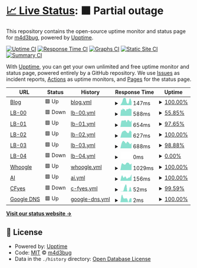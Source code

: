 # [📈 Live Status](https://upptime.madebug.net): <!--live status--> **🟧 Partial outage**

This repository contains the open-source uptime monitor and status page for [m4d3bug](https://blog.madebug.net), powered by [Upptime](https://github.com/upptime/upptime).

[![Uptime CI](https://github.com/m4d3bug/upptime/workflows/Uptime%20CI/badge.svg)](https://github.com/m4d3bug/upptime/actions?query=workflow%3A%22Uptime+CI%22)
[![Response Time CI](https://github.com/m4d3bug/upptime/workflows/Response%20Time%20CI/badge.svg)](https://github.com/m4d3bug/upptime/actions?query=workflow%3A%22Response+Time+CI%22)
[![Graphs CI](https://github.com/m4d3bug/upptime/workflows/Graphs%20CI/badge.svg)](https://github.com/m4d3bug/upptime/actions?query=workflow%3A%22Graphs+CI%22)
[![Static Site CI](https://github.com/m4d3bug/upptime/workflows/Static%20Site%20CI/badge.svg)](https://github.com/m4d3bug/upptime/actions?query=workflow%3A%22Static+Site+CI%22)
[![Summary CI](https://github.com/m4d3bug/upptime/workflows/Summary%20CI/badge.svg)](https://github.com/m4d3bug/upptime/actions?query=workflow%3A%22Summary+CI%22)

With [Upptime](https://upptime.js.org), you can get your own unlimited and free uptime monitor and status page, powered entirely by a GitHub repository. We use [Issues](https://github.com/m4d3bug/upptime/issues) as incident reports, [Actions](https://github.com/m4d3bug/upptime/actions) as uptime monitors, and [Pages](https://upptime.madebug.net) for the status page.

<!--start: status pages-->
<!-- This summary is generated by Upptime (https://github.com/upptime/upptime) -->
<!-- Do not edit this manually, your changes will be overwritten -->
<!-- prettier-ignore -->
| URL | Status | History | Response Time | Uptime |
| --- | ------ | ------- | ------------- | ------ |
| <img alt="" src="https://icons.duckduckgo.com/ip3/blog.madebug.net.ico" height="13"> [Blog](https://blog.madebug.net) | 🟩 Up | [blog.yml](https://github.com/m4d3bug/upptime/commits/HEAD/history/blog.yml) | <details><summary><img alt="Response time graph" src="./graphs/blog/response-time-week.png" height="20"> 147ms</summary><br><a href="https://upptime.madebug.net/history/blog"><img alt="Response time 143" src="https://img.shields.io/endpoint?url=https%3A%2F%2Fraw.githubusercontent.com%2Fm4d3bug%2Fupptime%2FHEAD%2Fapi%2Fblog%2Fresponse-time.json"></a><br><a href="https://upptime.madebug.net/history/blog"><img alt="24-hour response time 110" src="https://img.shields.io/endpoint?url=https%3A%2F%2Fraw.githubusercontent.com%2Fm4d3bug%2Fupptime%2FHEAD%2Fapi%2Fblog%2Fresponse-time-day.json"></a><br><a href="https://upptime.madebug.net/history/blog"><img alt="7-day response time 147" src="https://img.shields.io/endpoint?url=https%3A%2F%2Fraw.githubusercontent.com%2Fm4d3bug%2Fupptime%2FHEAD%2Fapi%2Fblog%2Fresponse-time-week.json"></a><br><a href="https://upptime.madebug.net/history/blog"><img alt="30-day response time 146" src="https://img.shields.io/endpoint?url=https%3A%2F%2Fraw.githubusercontent.com%2Fm4d3bug%2Fupptime%2FHEAD%2Fapi%2Fblog%2Fresponse-time-month.json"></a><br><a href="https://upptime.madebug.net/history/blog"><img alt="1-year response time 143" src="https://img.shields.io/endpoint?url=https%3A%2F%2Fraw.githubusercontent.com%2Fm4d3bug%2Fupptime%2FHEAD%2Fapi%2Fblog%2Fresponse-time-year.json"></a></details> | <details><summary><a href="https://upptime.madebug.net/history/blog">100.00%</a></summary><a href="https://upptime.madebug.net/history/blog"><img alt="All-time uptime 100.00%" src="https://img.shields.io/endpoint?url=https%3A%2F%2Fraw.githubusercontent.com%2Fm4d3bug%2Fupptime%2FHEAD%2Fapi%2Fblog%2Fuptime.json"></a><br><a href="https://upptime.madebug.net/history/blog"><img alt="24-hour uptime 100.00%" src="https://img.shields.io/endpoint?url=https%3A%2F%2Fraw.githubusercontent.com%2Fm4d3bug%2Fupptime%2FHEAD%2Fapi%2Fblog%2Fuptime-day.json"></a><br><a href="https://upptime.madebug.net/history/blog"><img alt="7-day uptime 100.00%" src="https://img.shields.io/endpoint?url=https%3A%2F%2Fraw.githubusercontent.com%2Fm4d3bug%2Fupptime%2FHEAD%2Fapi%2Fblog%2Fuptime-week.json"></a><br><a href="https://upptime.madebug.net/history/blog"><img alt="30-day uptime 100.00%" src="https://img.shields.io/endpoint?url=https%3A%2F%2Fraw.githubusercontent.com%2Fm4d3bug%2Fupptime%2FHEAD%2Fapi%2Fblog%2Fuptime-month.json"></a><br><a href="https://upptime.madebug.net/history/blog"><img alt="1-year uptime 100.00%" src="https://img.shields.io/endpoint?url=https%3A%2F%2Fraw.githubusercontent.com%2Fm4d3bug%2Fupptime%2FHEAD%2Fapi%2Fblog%2Fuptime-year.json"></a></details>
| <img alt="" src="https://icons.duckduckgo.com/ip3/lb-00.m4d3bug.com.ico" height="13"> [LB-00](https://lb-00.m4d3bug.com) | 🟥 Down | [lb-00.yml](https://github.com/m4d3bug/upptime/commits/HEAD/history/lb-00.yml) | <details><summary><img alt="Response time graph" src="./graphs/lb-00/response-time-week.png" height="20"> 588ms</summary><br><a href="https://upptime.madebug.net/history/lb-00"><img alt="Response time 535" src="https://img.shields.io/endpoint?url=https%3A%2F%2Fraw.githubusercontent.com%2Fm4d3bug%2Fupptime%2FHEAD%2Fapi%2Flb-00%2Fresponse-time.json"></a><br><a href="https://upptime.madebug.net/history/lb-00"><img alt="24-hour response time 756" src="https://img.shields.io/endpoint?url=https%3A%2F%2Fraw.githubusercontent.com%2Fm4d3bug%2Fupptime%2FHEAD%2Fapi%2Flb-00%2Fresponse-time-day.json"></a><br><a href="https://upptime.madebug.net/history/lb-00"><img alt="7-day response time 588" src="https://img.shields.io/endpoint?url=https%3A%2F%2Fraw.githubusercontent.com%2Fm4d3bug%2Fupptime%2FHEAD%2Fapi%2Flb-00%2Fresponse-time-week.json"></a><br><a href="https://upptime.madebug.net/history/lb-00"><img alt="30-day response time 557" src="https://img.shields.io/endpoint?url=https%3A%2F%2Fraw.githubusercontent.com%2Fm4d3bug%2Fupptime%2FHEAD%2Fapi%2Flb-00%2Fresponse-time-month.json"></a><br><a href="https://upptime.madebug.net/history/lb-00"><img alt="1-year response time 535" src="https://img.shields.io/endpoint?url=https%3A%2F%2Fraw.githubusercontent.com%2Fm4d3bug%2Fupptime%2FHEAD%2Fapi%2Flb-00%2Fresponse-time-year.json"></a></details> | <details><summary><a href="https://upptime.madebug.net/history/lb-00">55.85%</a></summary><a href="https://upptime.madebug.net/history/lb-00"><img alt="All-time uptime 92.44%" src="https://img.shields.io/endpoint?url=https%3A%2F%2Fraw.githubusercontent.com%2Fm4d3bug%2Fupptime%2FHEAD%2Fapi%2Flb-00%2Fuptime.json"></a><br><a href="https://upptime.madebug.net/history/lb-00"><img alt="24-hour uptime 79.08%" src="https://img.shields.io/endpoint?url=https%3A%2F%2Fraw.githubusercontent.com%2Fm4d3bug%2Fupptime%2FHEAD%2Fapi%2Flb-00%2Fuptime-day.json"></a><br><a href="https://upptime.madebug.net/history/lb-00"><img alt="7-day uptime 55.85%" src="https://img.shields.io/endpoint?url=https%3A%2F%2Fraw.githubusercontent.com%2Fm4d3bug%2Fupptime%2FHEAD%2Fapi%2Flb-00%2Fuptime-week.json"></a><br><a href="https://upptime.madebug.net/history/lb-00"><img alt="30-day uptime 72.70%" src="https://img.shields.io/endpoint?url=https%3A%2F%2Fraw.githubusercontent.com%2Fm4d3bug%2Fupptime%2FHEAD%2Fapi%2Flb-00%2Fuptime-month.json"></a><br><a href="https://upptime.madebug.net/history/lb-00"><img alt="1-year uptime 92.44%" src="https://img.shields.io/endpoint?url=https%3A%2F%2Fraw.githubusercontent.com%2Fm4d3bug%2Fupptime%2FHEAD%2Fapi%2Flb-00%2Fuptime-year.json"></a></details>
| <img alt="" src="https://icons.duckduckgo.com/ip3/lb-01.m4d3bug.com.ico" height="13"> [LB-01](https://lb-01.m4d3bug.com) | 🟩 Up | [lb-01.yml](https://github.com/m4d3bug/upptime/commits/HEAD/history/lb-01.yml) | <details><summary><img alt="Response time graph" src="./graphs/lb-01/response-time-week.png" height="20"> 654ms</summary><br><a href="https://upptime.madebug.net/history/lb-01"><img alt="Response time 1735" src="https://img.shields.io/endpoint?url=https%3A%2F%2Fraw.githubusercontent.com%2Fm4d3bug%2Fupptime%2FHEAD%2Fapi%2Flb-01%2Fresponse-time.json"></a><br><a href="https://upptime.madebug.net/history/lb-01"><img alt="24-hour response time 690" src="https://img.shields.io/endpoint?url=https%3A%2F%2Fraw.githubusercontent.com%2Fm4d3bug%2Fupptime%2FHEAD%2Fapi%2Flb-01%2Fresponse-time-day.json"></a><br><a href="https://upptime.madebug.net/history/lb-01"><img alt="7-day response time 654" src="https://img.shields.io/endpoint?url=https%3A%2F%2Fraw.githubusercontent.com%2Fm4d3bug%2Fupptime%2FHEAD%2Fapi%2Flb-01%2Fresponse-time-week.json"></a><br><a href="https://upptime.madebug.net/history/lb-01"><img alt="30-day response time 641" src="https://img.shields.io/endpoint?url=https%3A%2F%2Fraw.githubusercontent.com%2Fm4d3bug%2Fupptime%2FHEAD%2Fapi%2Flb-01%2Fresponse-time-month.json"></a><br><a href="https://upptime.madebug.net/history/lb-01"><img alt="1-year response time 1735" src="https://img.shields.io/endpoint?url=https%3A%2F%2Fraw.githubusercontent.com%2Fm4d3bug%2Fupptime%2FHEAD%2Fapi%2Flb-01%2Fresponse-time-year.json"></a></details> | <details><summary><a href="https://upptime.madebug.net/history/lb-01">97.65%</a></summary><a href="https://upptime.madebug.net/history/lb-01"><img alt="All-time uptime 99.67%" src="https://img.shields.io/endpoint?url=https%3A%2F%2Fraw.githubusercontent.com%2Fm4d3bug%2Fupptime%2FHEAD%2Fapi%2Flb-01%2Fuptime.json"></a><br><a href="https://upptime.madebug.net/history/lb-01"><img alt="24-hour uptime 100.00%" src="https://img.shields.io/endpoint?url=https%3A%2F%2Fraw.githubusercontent.com%2Fm4d3bug%2Fupptime%2FHEAD%2Fapi%2Flb-01%2Fuptime-day.json"></a><br><a href="https://upptime.madebug.net/history/lb-01"><img alt="7-day uptime 97.65%" src="https://img.shields.io/endpoint?url=https%3A%2F%2Fraw.githubusercontent.com%2Fm4d3bug%2Fupptime%2FHEAD%2Fapi%2Flb-01%2Fuptime-week.json"></a><br><a href="https://upptime.madebug.net/history/lb-01"><img alt="30-day uptime 98.75%" src="https://img.shields.io/endpoint?url=https%3A%2F%2Fraw.githubusercontent.com%2Fm4d3bug%2Fupptime%2FHEAD%2Fapi%2Flb-01%2Fuptime-month.json"></a><br><a href="https://upptime.madebug.net/history/lb-01"><img alt="1-year uptime 99.67%" src="https://img.shields.io/endpoint?url=https%3A%2F%2Fraw.githubusercontent.com%2Fm4d3bug%2Fupptime%2FHEAD%2Fapi%2Flb-01%2Fuptime-year.json"></a></details>
| <img alt="" src="https://icons.duckduckgo.com/ip3/lb-02.m4d3bug.com.ico" height="13"> [LB-02](https://lb-02.m4d3bug.com) | 🟩 Up | [lb-02.yml](https://github.com/m4d3bug/upptime/commits/HEAD/history/lb-02.yml) | <details><summary><img alt="Response time graph" src="./graphs/lb-02/response-time-week.png" height="20"> 627ms</summary><br><a href="https://upptime.madebug.net/history/lb-02"><img alt="Response time 651" src="https://img.shields.io/endpoint?url=https%3A%2F%2Fraw.githubusercontent.com%2Fm4d3bug%2Fupptime%2FHEAD%2Fapi%2Flb-02%2Fresponse-time.json"></a><br><a href="https://upptime.madebug.net/history/lb-02"><img alt="24-hour response time 594" src="https://img.shields.io/endpoint?url=https%3A%2F%2Fraw.githubusercontent.com%2Fm4d3bug%2Fupptime%2FHEAD%2Fapi%2Flb-02%2Fresponse-time-day.json"></a><br><a href="https://upptime.madebug.net/history/lb-02"><img alt="7-day response time 627" src="https://img.shields.io/endpoint?url=https%3A%2F%2Fraw.githubusercontent.com%2Fm4d3bug%2Fupptime%2FHEAD%2Fapi%2Flb-02%2Fresponse-time-week.json"></a><br><a href="https://upptime.madebug.net/history/lb-02"><img alt="30-day response time 595" src="https://img.shields.io/endpoint?url=https%3A%2F%2Fraw.githubusercontent.com%2Fm4d3bug%2Fupptime%2FHEAD%2Fapi%2Flb-02%2Fresponse-time-month.json"></a><br><a href="https://upptime.madebug.net/history/lb-02"><img alt="1-year response time 651" src="https://img.shields.io/endpoint?url=https%3A%2F%2Fraw.githubusercontent.com%2Fm4d3bug%2Fupptime%2FHEAD%2Fapi%2Flb-02%2Fresponse-time-year.json"></a></details> | <details><summary><a href="https://upptime.madebug.net/history/lb-02">100.00%</a></summary><a href="https://upptime.madebug.net/history/lb-02"><img alt="All-time uptime 88.93%" src="https://img.shields.io/endpoint?url=https%3A%2F%2Fraw.githubusercontent.com%2Fm4d3bug%2Fupptime%2FHEAD%2Fapi%2Flb-02%2Fuptime.json"></a><br><a href="https://upptime.madebug.net/history/lb-02"><img alt="24-hour uptime 100.00%" src="https://img.shields.io/endpoint?url=https%3A%2F%2Fraw.githubusercontent.com%2Fm4d3bug%2Fupptime%2FHEAD%2Fapi%2Flb-02%2Fuptime-day.json"></a><br><a href="https://upptime.madebug.net/history/lb-02"><img alt="7-day uptime 100.00%" src="https://img.shields.io/endpoint?url=https%3A%2F%2Fraw.githubusercontent.com%2Fm4d3bug%2Fupptime%2FHEAD%2Fapi%2Flb-02%2Fuptime-week.json"></a><br><a href="https://upptime.madebug.net/history/lb-02"><img alt="30-day uptime 94.82%" src="https://img.shields.io/endpoint?url=https%3A%2F%2Fraw.githubusercontent.com%2Fm4d3bug%2Fupptime%2FHEAD%2Fapi%2Flb-02%2Fuptime-month.json"></a><br><a href="https://upptime.madebug.net/history/lb-02"><img alt="1-year uptime 88.93%" src="https://img.shields.io/endpoint?url=https%3A%2F%2Fraw.githubusercontent.com%2Fm4d3bug%2Fupptime%2FHEAD%2Fapi%2Flb-02%2Fuptime-year.json"></a></details>
| <img alt="" src="https://icons.duckduckgo.com/ip3/lb-03.m4d3bug.com.ico" height="13"> [LB-03](https://lb-03.m4d3bug.com) | 🟩 Up | [lb-03.yml](https://github.com/m4d3bug/upptime/commits/HEAD/history/lb-03.yml) | <details><summary><img alt="Response time graph" src="./graphs/lb-03/response-time-week.png" height="20"> 688ms</summary><br><a href="https://upptime.madebug.net/history/lb-03"><img alt="Response time 647" src="https://img.shields.io/endpoint?url=https%3A%2F%2Fraw.githubusercontent.com%2Fm4d3bug%2Fupptime%2FHEAD%2Fapi%2Flb-03%2Fresponse-time.json"></a><br><a href="https://upptime.madebug.net/history/lb-03"><img alt="24-hour response time 643" src="https://img.shields.io/endpoint?url=https%3A%2F%2Fraw.githubusercontent.com%2Fm4d3bug%2Fupptime%2FHEAD%2Fapi%2Flb-03%2Fresponse-time-day.json"></a><br><a href="https://upptime.madebug.net/history/lb-03"><img alt="7-day response time 688" src="https://img.shields.io/endpoint?url=https%3A%2F%2Fraw.githubusercontent.com%2Fm4d3bug%2Fupptime%2FHEAD%2Fapi%2Flb-03%2Fresponse-time-week.json"></a><br><a href="https://upptime.madebug.net/history/lb-03"><img alt="30-day response time 722" src="https://img.shields.io/endpoint?url=https%3A%2F%2Fraw.githubusercontent.com%2Fm4d3bug%2Fupptime%2FHEAD%2Fapi%2Flb-03%2Fresponse-time-month.json"></a><br><a href="https://upptime.madebug.net/history/lb-03"><img alt="1-year response time 647" src="https://img.shields.io/endpoint?url=https%3A%2F%2Fraw.githubusercontent.com%2Fm4d3bug%2Fupptime%2FHEAD%2Fapi%2Flb-03%2Fresponse-time-year.json"></a></details> | <details><summary><a href="https://upptime.madebug.net/history/lb-03">98.88%</a></summary><a href="https://upptime.madebug.net/history/lb-03"><img alt="All-time uptime 75.24%" src="https://img.shields.io/endpoint?url=https%3A%2F%2Fraw.githubusercontent.com%2Fm4d3bug%2Fupptime%2FHEAD%2Fapi%2Flb-03%2Fuptime.json"></a><br><a href="https://upptime.madebug.net/history/lb-03"><img alt="24-hour uptime 100.00%" src="https://img.shields.io/endpoint?url=https%3A%2F%2Fraw.githubusercontent.com%2Fm4d3bug%2Fupptime%2FHEAD%2Fapi%2Flb-03%2Fuptime-day.json"></a><br><a href="https://upptime.madebug.net/history/lb-03"><img alt="7-day uptime 98.88%" src="https://img.shields.io/endpoint?url=https%3A%2F%2Fraw.githubusercontent.com%2Fm4d3bug%2Fupptime%2FHEAD%2Fapi%2Flb-03%2Fuptime-week.json"></a><br><a href="https://upptime.madebug.net/history/lb-03"><img alt="30-day uptime 99.04%" src="https://img.shields.io/endpoint?url=https%3A%2F%2Fraw.githubusercontent.com%2Fm4d3bug%2Fupptime%2FHEAD%2Fapi%2Flb-03%2Fuptime-month.json"></a><br><a href="https://upptime.madebug.net/history/lb-03"><img alt="1-year uptime 75.24%" src="https://img.shields.io/endpoint?url=https%3A%2F%2Fraw.githubusercontent.com%2Fm4d3bug%2Fupptime%2FHEAD%2Fapi%2Flb-03%2Fuptime-year.json"></a></details>
| <img alt="" src="https://icons.duckduckgo.com/ip3/lb-04.m4d3bug.com.ico" height="13"> [LB-04](https://lb-04.m4d3bug.com) | 🟥 Down | [lb-04.yml](https://github.com/m4d3bug/upptime/commits/HEAD/history/lb-04.yml) | <details><summary><img alt="Response time graph" src="./graphs/lb-04/response-time-week.png" height="20"> 0ms</summary><br><a href="https://upptime.madebug.net/history/lb-04"><img alt="Response time 410" src="https://img.shields.io/endpoint?url=https%3A%2F%2Fraw.githubusercontent.com%2Fm4d3bug%2Fupptime%2FHEAD%2Fapi%2Flb-04%2Fresponse-time.json"></a><br><a href="https://upptime.madebug.net/history/lb-04"><img alt="24-hour response time 0" src="https://img.shields.io/endpoint?url=https%3A%2F%2Fraw.githubusercontent.com%2Fm4d3bug%2Fupptime%2FHEAD%2Fapi%2Flb-04%2Fresponse-time-day.json"></a><br><a href="https://upptime.madebug.net/history/lb-04"><img alt="7-day response time 0" src="https://img.shields.io/endpoint?url=https%3A%2F%2Fraw.githubusercontent.com%2Fm4d3bug%2Fupptime%2FHEAD%2Fapi%2Flb-04%2Fresponse-time-week.json"></a><br><a href="https://upptime.madebug.net/history/lb-04"><img alt="30-day response time 410" src="https://img.shields.io/endpoint?url=https%3A%2F%2Fraw.githubusercontent.com%2Fm4d3bug%2Fupptime%2FHEAD%2Fapi%2Flb-04%2Fresponse-time-month.json"></a><br><a href="https://upptime.madebug.net/history/lb-04"><img alt="1-year response time 410" src="https://img.shields.io/endpoint?url=https%3A%2F%2Fraw.githubusercontent.com%2Fm4d3bug%2Fupptime%2FHEAD%2Fapi%2Flb-04%2Fresponse-time-year.json"></a></details> | <details><summary><a href="https://upptime.madebug.net/history/lb-04">0.00%</a></summary><a href="https://upptime.madebug.net/history/lb-04"><img alt="All-time uptime 0.21%" src="https://img.shields.io/endpoint?url=https%3A%2F%2Fraw.githubusercontent.com%2Fm4d3bug%2Fupptime%2FHEAD%2Fapi%2Flb-04%2Fuptime.json"></a><br><a href="https://upptime.madebug.net/history/lb-04"><img alt="24-hour uptime 0.00%" src="https://img.shields.io/endpoint?url=https%3A%2F%2Fraw.githubusercontent.com%2Fm4d3bug%2Fupptime%2FHEAD%2Fapi%2Flb-04%2Fuptime-day.json"></a><br><a href="https://upptime.madebug.net/history/lb-04"><img alt="7-day uptime 0.00%" src="https://img.shields.io/endpoint?url=https%3A%2F%2Fraw.githubusercontent.com%2Fm4d3bug%2Fupptime%2FHEAD%2Fapi%2Flb-04%2Fuptime-week.json"></a><br><a href="https://upptime.madebug.net/history/lb-04"><img alt="30-day uptime 0.21%" src="https://img.shields.io/endpoint?url=https%3A%2F%2Fraw.githubusercontent.com%2Fm4d3bug%2Fupptime%2FHEAD%2Fapi%2Flb-04%2Fuptime-month.json"></a><br><a href="https://upptime.madebug.net/history/lb-04"><img alt="1-year uptime 0.21%" src="https://img.shields.io/endpoint?url=https%3A%2F%2Fraw.githubusercontent.com%2Fm4d3bug%2Fupptime%2FHEAD%2Fapi%2Flb-04%2Fuptime-year.json"></a></details>
| <img alt="" src="https://icons.duckduckgo.com/ip3/whoogle.madebug.net.ico" height="13"> [Whoogle](https://whoogle.madebug.net) | 🟩 Up | [whoogle.yml](https://github.com/m4d3bug/upptime/commits/HEAD/history/whoogle.yml) | <details><summary><img alt="Response time graph" src="./graphs/whoogle/response-time-week.png" height="20"> 1029ms</summary><br><a href="https://upptime.madebug.net/history/whoogle"><img alt="Response time 1105" src="https://img.shields.io/endpoint?url=https%3A%2F%2Fraw.githubusercontent.com%2Fm4d3bug%2Fupptime%2FHEAD%2Fapi%2Fwhoogle%2Fresponse-time.json"></a><br><a href="https://upptime.madebug.net/history/whoogle"><img alt="24-hour response time 1040" src="https://img.shields.io/endpoint?url=https%3A%2F%2Fraw.githubusercontent.com%2Fm4d3bug%2Fupptime%2FHEAD%2Fapi%2Fwhoogle%2Fresponse-time-day.json"></a><br><a href="https://upptime.madebug.net/history/whoogle"><img alt="7-day response time 1029" src="https://img.shields.io/endpoint?url=https%3A%2F%2Fraw.githubusercontent.com%2Fm4d3bug%2Fupptime%2FHEAD%2Fapi%2Fwhoogle%2Fresponse-time-week.json"></a><br><a href="https://upptime.madebug.net/history/whoogle"><img alt="30-day response time 1044" src="https://img.shields.io/endpoint?url=https%3A%2F%2Fraw.githubusercontent.com%2Fm4d3bug%2Fupptime%2FHEAD%2Fapi%2Fwhoogle%2Fresponse-time-month.json"></a><br><a href="https://upptime.madebug.net/history/whoogle"><img alt="1-year response time 1105" src="https://img.shields.io/endpoint?url=https%3A%2F%2Fraw.githubusercontent.com%2Fm4d3bug%2Fupptime%2FHEAD%2Fapi%2Fwhoogle%2Fresponse-time-year.json"></a></details> | <details><summary><a href="https://upptime.madebug.net/history/whoogle">100.00%</a></summary><a href="https://upptime.madebug.net/history/whoogle"><img alt="All-time uptime 100.00%" src="https://img.shields.io/endpoint?url=https%3A%2F%2Fraw.githubusercontent.com%2Fm4d3bug%2Fupptime%2FHEAD%2Fapi%2Fwhoogle%2Fuptime.json"></a><br><a href="https://upptime.madebug.net/history/whoogle"><img alt="24-hour uptime 100.00%" src="https://img.shields.io/endpoint?url=https%3A%2F%2Fraw.githubusercontent.com%2Fm4d3bug%2Fupptime%2FHEAD%2Fapi%2Fwhoogle%2Fuptime-day.json"></a><br><a href="https://upptime.madebug.net/history/whoogle"><img alt="7-day uptime 100.00%" src="https://img.shields.io/endpoint?url=https%3A%2F%2Fraw.githubusercontent.com%2Fm4d3bug%2Fupptime%2FHEAD%2Fapi%2Fwhoogle%2Fuptime-week.json"></a><br><a href="https://upptime.madebug.net/history/whoogle"><img alt="30-day uptime 100.00%" src="https://img.shields.io/endpoint?url=https%3A%2F%2Fraw.githubusercontent.com%2Fm4d3bug%2Fupptime%2FHEAD%2Fapi%2Fwhoogle%2Fuptime-month.json"></a><br><a href="https://upptime.madebug.net/history/whoogle"><img alt="1-year uptime 100.00%" src="https://img.shields.io/endpoint?url=https%3A%2F%2Fraw.githubusercontent.com%2Fm4d3bug%2Fupptime%2FHEAD%2Fapi%2Fwhoogle%2Fuptime-year.json"></a></details>
| <img alt="" src="https://icons.duckduckgo.com/ip3/ai.madebug.net.ico" height="13"> [AI](https://ai.madebug.net) | 🟩 Up | [ai.yml](https://github.com/m4d3bug/upptime/commits/HEAD/history/ai.yml) | <details><summary><img alt="Response time graph" src="./graphs/ai/response-time-week.png" height="20"> 156ms</summary><br><a href="https://upptime.madebug.net/history/ai"><img alt="Response time 210" src="https://img.shields.io/endpoint?url=https%3A%2F%2Fraw.githubusercontent.com%2Fm4d3bug%2Fupptime%2FHEAD%2Fapi%2Fai%2Fresponse-time.json"></a><br><a href="https://upptime.madebug.net/history/ai"><img alt="24-hour response time 257" src="https://img.shields.io/endpoint?url=https%3A%2F%2Fraw.githubusercontent.com%2Fm4d3bug%2Fupptime%2FHEAD%2Fapi%2Fai%2Fresponse-time-day.json"></a><br><a href="https://upptime.madebug.net/history/ai"><img alt="7-day response time 156" src="https://img.shields.io/endpoint?url=https%3A%2F%2Fraw.githubusercontent.com%2Fm4d3bug%2Fupptime%2FHEAD%2Fapi%2Fai%2Fresponse-time-week.json"></a><br><a href="https://upptime.madebug.net/history/ai"><img alt="30-day response time 304" src="https://img.shields.io/endpoint?url=https%3A%2F%2Fraw.githubusercontent.com%2Fm4d3bug%2Fupptime%2FHEAD%2Fapi%2Fai%2Fresponse-time-month.json"></a><br><a href="https://upptime.madebug.net/history/ai"><img alt="1-year response time 210" src="https://img.shields.io/endpoint?url=https%3A%2F%2Fraw.githubusercontent.com%2Fm4d3bug%2Fupptime%2FHEAD%2Fapi%2Fai%2Fresponse-time-year.json"></a></details> | <details><summary><a href="https://upptime.madebug.net/history/ai">100.00%</a></summary><a href="https://upptime.madebug.net/history/ai"><img alt="All-time uptime 100.00%" src="https://img.shields.io/endpoint?url=https%3A%2F%2Fraw.githubusercontent.com%2Fm4d3bug%2Fupptime%2FHEAD%2Fapi%2Fai%2Fuptime.json"></a><br><a href="https://upptime.madebug.net/history/ai"><img alt="24-hour uptime 100.00%" src="https://img.shields.io/endpoint?url=https%3A%2F%2Fraw.githubusercontent.com%2Fm4d3bug%2Fupptime%2FHEAD%2Fapi%2Fai%2Fuptime-day.json"></a><br><a href="https://upptime.madebug.net/history/ai"><img alt="7-day uptime 100.00%" src="https://img.shields.io/endpoint?url=https%3A%2F%2Fraw.githubusercontent.com%2Fm4d3bug%2Fupptime%2FHEAD%2Fapi%2Fai%2Fuptime-week.json"></a><br><a href="https://upptime.madebug.net/history/ai"><img alt="30-day uptime 100.00%" src="https://img.shields.io/endpoint?url=https%3A%2F%2Fraw.githubusercontent.com%2Fm4d3bug%2Fupptime%2FHEAD%2Fapi%2Fai%2Fuptime-month.json"></a><br><a href="https://upptime.madebug.net/history/ai"><img alt="1-year uptime 100.00%" src="https://img.shields.io/endpoint?url=https%3A%2F%2Fraw.githubusercontent.com%2Fm4d3bug%2Fupptime%2FHEAD%2Fapi%2Fai%2Fuptime-year.json"></a></details>
| <img alt="" src="https://icons.duckduckgo.com/ip3/null.ico" height="13"> [CFyes](cfyes.m4d3bug.com) | 🟥 Down | [c-fyes.yml](https://github.com/m4d3bug/upptime/commits/HEAD/history/c-fyes.yml) | <details><summary><img alt="Response time graph" src="./graphs/c-fyes/response-time-week.png" height="20"> 52ms</summary><br><a href="https://upptime.madebug.net/history/c-fyes"><img alt="Response time 45" src="https://img.shields.io/endpoint?url=https%3A%2F%2Fraw.githubusercontent.com%2Fm4d3bug%2Fupptime%2FHEAD%2Fapi%2Fc-fyes%2Fresponse-time.json"></a><br><a href="https://upptime.madebug.net/history/c-fyes"><img alt="24-hour response time 55" src="https://img.shields.io/endpoint?url=https%3A%2F%2Fraw.githubusercontent.com%2Fm4d3bug%2Fupptime%2FHEAD%2Fapi%2Fc-fyes%2Fresponse-time-day.json"></a><br><a href="https://upptime.madebug.net/history/c-fyes"><img alt="7-day response time 52" src="https://img.shields.io/endpoint?url=https%3A%2F%2Fraw.githubusercontent.com%2Fm4d3bug%2Fupptime%2FHEAD%2Fapi%2Fc-fyes%2Fresponse-time-week.json"></a><br><a href="https://upptime.madebug.net/history/c-fyes"><img alt="30-day response time 45" src="https://img.shields.io/endpoint?url=https%3A%2F%2Fraw.githubusercontent.com%2Fm4d3bug%2Fupptime%2FHEAD%2Fapi%2Fc-fyes%2Fresponse-time-month.json"></a><br><a href="https://upptime.madebug.net/history/c-fyes"><img alt="1-year response time 45" src="https://img.shields.io/endpoint?url=https%3A%2F%2Fraw.githubusercontent.com%2Fm4d3bug%2Fupptime%2FHEAD%2Fapi%2Fc-fyes%2Fresponse-time-year.json"></a></details> | <details><summary><a href="https://upptime.madebug.net/history/c-fyes">99.59%</a></summary><a href="https://upptime.madebug.net/history/c-fyes"><img alt="All-time uptime 99.89%" src="https://img.shields.io/endpoint?url=https%3A%2F%2Fraw.githubusercontent.com%2Fm4d3bug%2Fupptime%2FHEAD%2Fapi%2Fc-fyes%2Fuptime.json"></a><br><a href="https://upptime.madebug.net/history/c-fyes"><img alt="24-hour uptime 97.14%" src="https://img.shields.io/endpoint?url=https%3A%2F%2Fraw.githubusercontent.com%2Fm4d3bug%2Fupptime%2FHEAD%2Fapi%2Fc-fyes%2Fuptime-day.json"></a><br><a href="https://upptime.madebug.net/history/c-fyes"><img alt="7-day uptime 99.59%" src="https://img.shields.io/endpoint?url=https%3A%2F%2Fraw.githubusercontent.com%2Fm4d3bug%2Fupptime%2FHEAD%2Fapi%2Fc-fyes%2Fuptime-week.json"></a><br><a href="https://upptime.madebug.net/history/c-fyes"><img alt="30-day uptime 99.89%" src="https://img.shields.io/endpoint?url=https%3A%2F%2Fraw.githubusercontent.com%2Fm4d3bug%2Fupptime%2FHEAD%2Fapi%2Fc-fyes%2Fuptime-month.json"></a><br><a href="https://upptime.madebug.net/history/c-fyes"><img alt="1-year uptime 99.89%" src="https://img.shields.io/endpoint?url=https%3A%2F%2Fraw.githubusercontent.com%2Fm4d3bug%2Fupptime%2FHEAD%2Fapi%2Fc-fyes%2Fuptime-year.json"></a></details>
| <img alt="" src="https://icons.duckduckgo.com/ip3/null.ico" height="13"> [Google DNS](8.8.4.4) | 🟩 Up | [google-dns.yml](https://github.com/m4d3bug/upptime/commits/HEAD/history/google-dns.yml) | <details><summary><img alt="Response time graph" src="./graphs/google-dns/response-time-week.png" height="20"> 2ms</summary><br><a href="https://upptime.madebug.net/history/google-dns"><img alt="Response time 4" src="https://img.shields.io/endpoint?url=https%3A%2F%2Fraw.githubusercontent.com%2Fm4d3bug%2Fupptime%2FHEAD%2Fapi%2Fgoogle-dns%2Fresponse-time.json"></a><br><a href="https://upptime.madebug.net/history/google-dns"><img alt="24-hour response time 2" src="https://img.shields.io/endpoint?url=https%3A%2F%2Fraw.githubusercontent.com%2Fm4d3bug%2Fupptime%2FHEAD%2Fapi%2Fgoogle-dns%2Fresponse-time-day.json"></a><br><a href="https://upptime.madebug.net/history/google-dns"><img alt="7-day response time 2" src="https://img.shields.io/endpoint?url=https%3A%2F%2Fraw.githubusercontent.com%2Fm4d3bug%2Fupptime%2FHEAD%2Fapi%2Fgoogle-dns%2Fresponse-time-week.json"></a><br><a href="https://upptime.madebug.net/history/google-dns"><img alt="30-day response time 4" src="https://img.shields.io/endpoint?url=https%3A%2F%2Fraw.githubusercontent.com%2Fm4d3bug%2Fupptime%2FHEAD%2Fapi%2Fgoogle-dns%2Fresponse-time-month.json"></a><br><a href="https://upptime.madebug.net/history/google-dns"><img alt="1-year response time 4" src="https://img.shields.io/endpoint?url=https%3A%2F%2Fraw.githubusercontent.com%2Fm4d3bug%2Fupptime%2FHEAD%2Fapi%2Fgoogle-dns%2Fresponse-time-year.json"></a></details> | <details><summary><a href="https://upptime.madebug.net/history/google-dns">100.00%</a></summary><a href="https://upptime.madebug.net/history/google-dns"><img alt="All-time uptime 98.98%" src="https://img.shields.io/endpoint?url=https%3A%2F%2Fraw.githubusercontent.com%2Fm4d3bug%2Fupptime%2FHEAD%2Fapi%2Fgoogle-dns%2Fuptime.json"></a><br><a href="https://upptime.madebug.net/history/google-dns"><img alt="24-hour uptime 100.00%" src="https://img.shields.io/endpoint?url=https%3A%2F%2Fraw.githubusercontent.com%2Fm4d3bug%2Fupptime%2FHEAD%2Fapi%2Fgoogle-dns%2Fuptime-day.json"></a><br><a href="https://upptime.madebug.net/history/google-dns"><img alt="7-day uptime 100.00%" src="https://img.shields.io/endpoint?url=https%3A%2F%2Fraw.githubusercontent.com%2Fm4d3bug%2Fupptime%2FHEAD%2Fapi%2Fgoogle-dns%2Fuptime-week.json"></a><br><a href="https://upptime.madebug.net/history/google-dns"><img alt="30-day uptime 100.00%" src="https://img.shields.io/endpoint?url=https%3A%2F%2Fraw.githubusercontent.com%2Fm4d3bug%2Fupptime%2FHEAD%2Fapi%2Fgoogle-dns%2Fuptime-month.json"></a><br><a href="https://upptime.madebug.net/history/google-dns"><img alt="1-year uptime 98.98%" src="https://img.shields.io/endpoint?url=https%3A%2F%2Fraw.githubusercontent.com%2Fm4d3bug%2Fupptime%2FHEAD%2Fapi%2Fgoogle-dns%2Fuptime-year.json"></a></details>

<!--end: status pages-->

[**Visit our status website →**](https://upptime.madebug.net)

## 📄 License

- Powered by: [Upptime](https://github.com/upptime/upptime)
- Code: [MIT](./LICENSE) © [m4d3bug](https://blog.madebug.net)
- Data in the `./history` directory: [Open Database License](https://opendatacommons.org/licenses/odbl/1-0/)

